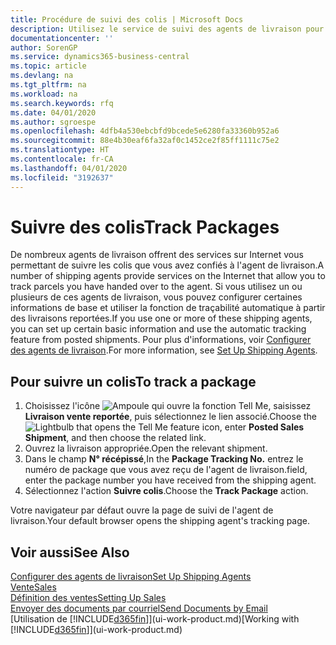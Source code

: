```yaml
---
title: Procédure de suivi des colis | Microsoft Docs
description: Utilisez le service de suivi des agents de livraison pour voir la progression d'une livraison.
documentationcenter: ''
author: SorenGP
ms.service: dynamics365-business-central
ms.topic: article
ms.devlang: na
ms.tgt_pltfrm: na
ms.workload: na
ms.search.keywords: rfq
ms.date: 04/01/2020
ms.author: sgroespe
ms.openlocfilehash: 4dfb4a530ebcbfd9bcede5e6280fa33360b952a6
ms.sourcegitcommit: 88e4b30eaf6fa32af0c1452ce2f85ff1111c75e2
ms.translationtype: HT
ms.contentlocale: fr-CA
ms.lasthandoff: 04/01/2020
ms.locfileid: "3192637"
---
```

# <a name="track-packages"></a><span data-ttu-id="1ca35-103">Suivre des colis</span><span class="sxs-lookup"><span data-stu-id="1ca35-103">Track Packages</span></span>
<span data-ttu-id="1ca35-104">De nombreux agents de livraison offrent des services sur Internet vous permettant de suivre les colis que vous avez confiés à l'agent de livraison.</span><span class="sxs-lookup"><span data-stu-id="1ca35-104">A number of shipping agents provide services on the Internet that allow you to track parcels you have handed over to the agent.</span></span> <span data-ttu-id="1ca35-105">Si vous utilisez un ou plusieurs de ces agents de livraison, vous pouvez configurer certaines informations de base et utiliser la fonction de traçabilité automatique à partir des livraisons reportées.</span><span class="sxs-lookup"><span data-stu-id="1ca35-105">If you use one or more of these shipping agents, you can set up certain basic information and use the automatic tracking feature from posted shipments.</span></span> <span data-ttu-id="1ca35-106">Pour plus d'informations, voir [Configurer des agents de livraison](sales-how-to-set-up-shipping-agents.md).</span><span class="sxs-lookup"><span data-stu-id="1ca35-106">For more information, see [Set Up Shipping Agents](sales-how-to-set-up-shipping-agents.md).</span></span>  

## <a name="to-track-a-package"></a><span data-ttu-id="1ca35-107">Pour suivre un colis</span><span class="sxs-lookup"><span data-stu-id="1ca35-107">To track a package</span></span>
1. <span data-ttu-id="1ca35-108">Choisissez l'icône ![Ampoule qui ouvre la fonction Tell Me](media/ui-search/search_small.png "Dites-moi ce que vous voulez faire"), saisissez **Livraison vente reportée**, puis sélectionnez le lien associé.</span><span class="sxs-lookup"><span data-stu-id="1ca35-108">Choose the ![Lightbulb that opens the Tell Me feature](media/ui-search/search_small.png "Tell me what you want to do") icon, enter **Posted Sales Shipment**, and then choose the related link.</span></span>
2. <span data-ttu-id="1ca35-109">Ouvrez la livraison appropriée.</span><span class="sxs-lookup"><span data-stu-id="1ca35-109">Open the relevant shipment.</span></span>
3. <span data-ttu-id="1ca35-110">Dans le champ **N° récépissé**,</span><span class="sxs-lookup"><span data-stu-id="1ca35-110">In the **Package Tracking No.**</span></span> <span data-ttu-id="1ca35-111">entrez le numéro de package que vous avez reçu de l'agent de livraison.</span><span class="sxs-lookup"><span data-stu-id="1ca35-111">field, enter the package number you have received from the shipping agent.</span></span>
4. <span data-ttu-id="1ca35-112">Sélectionnez l'action **Suivre colis**.</span><span class="sxs-lookup"><span data-stu-id="1ca35-112">Choose the **Track Package** action.</span></span>

<span data-ttu-id="1ca35-113">Votre navigateur par défaut ouvre la page de suivi de l'agent de livraison.</span><span class="sxs-lookup"><span data-stu-id="1ca35-113">Your default browser opens the shipping agent's tracking page.</span></span>

## <a name="see-also"></a><span data-ttu-id="1ca35-114">Voir aussi</span><span class="sxs-lookup"><span data-stu-id="1ca35-114">See Also</span></span>
[<span data-ttu-id="1ca35-115">Configurer des agents de livraison</span><span class="sxs-lookup"><span data-stu-id="1ca35-115">Set Up Shipping Agents</span></span>](sales-how-to-set-up-shipping-agents.md)  
[<span data-ttu-id="1ca35-116">Vente</span><span class="sxs-lookup"><span data-stu-id="1ca35-116">Sales</span></span>](sales-manage-sales.md)  
[<span data-ttu-id="1ca35-117">Définition des ventes</span><span class="sxs-lookup"><span data-stu-id="1ca35-117">Setting Up Sales</span></span>](sales-setup-sales.md)  
[<span data-ttu-id="1ca35-118">Envoyer des documents par courriel</span><span class="sxs-lookup"><span data-stu-id="1ca35-118">Send Documents by Email</span></span>](ui-how-send-documents-email.md)  
<span data-ttu-id="1ca35-119">[Utilisation de [!INCLUDE[d365fin](includes/d365fin_md.md)]](ui-work-product.md)</span><span class="sxs-lookup"><span data-stu-id="1ca35-119">[Working with [!INCLUDE[d365fin](includes/d365fin_md.md)]](ui-work-product.md)</span></span>
